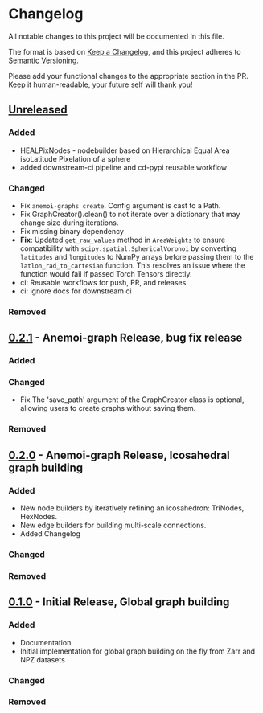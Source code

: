 # Changelog

All notable changes to this project will be documented in this file.

The format is based on [Keep a Changelog](https://keepachangelog.com/en/1.1.0/),
and this project adheres to [Semantic Versioning](https://semver.org/spec/v2.0.0.html).

Please add your functional changes to the appropriate section in the PR.
Keep it human-readable, your future self will thank you!

## [Unreleased]

### Added
- HEALPixNodes - nodebuilder based on Hierarchical Equal Area isoLatitude Pixelation of a sphere
- added downstream-ci pipeline and cd-pypi reusable workflow

### Changed
- Fix `anemoi-graphs create`. Config argument is cast to a Path.
- Fix GraphCreator().clean() to not iterate over a dictionary that may change size during iterations.
- Fix missing binary dependency
- **Fix**: Updated `get_raw_values` method in `AreaWeights` to ensure compatibility with `scipy.spatial.SphericalVoronoi` by converting `latitudes` and `longitudes` to NumPy arrays before passing them to the `latlon_rad_to_cartesian` function. This resolves an issue where the function would fail if passed Torch Tensors directly.
- ci: Reusable workflows for push, PR, and releases
- ci: ignore docs for downstream ci

### Removed

## [0.2.1] - Anemoi-graph Release, bug fix release

### Added

### Changed
- Fix The 'save_path' argument of the GraphCreator class is optional, allowing users to create graphs without saving them.

### Removed

## [0.2.0] - Anemoi-graph Release, Icosahedral graph building

### Added
- New node builders by iteratively refining an icosahedron: TriNodes, HexNodes.
- New edge builders for building multi-scale connections.
- Added Changelog

### Changed

### Removed

## [0.1.0] - Initial Release, Global graph building

### Added
- Documentation
- Initial implementation for global graph building on the fly from Zarr and NPZ datasets

### Changed

### Removed

<!-- Add Git Diffs for Links above -->
[unreleased]: https://github.com/ecmwf/anemoi-graphs/compare/0.2.1...HEAD
[0.2.1]: https://github.com/ecmwf/anemoi-graphs/compare/0.2.0...0.2.1
[0.2.0]: https://github.com/ecmwf/anemoi-graphs/compare/0.1.0...0.2.0
[0.1.0]: https://github.com/ecmwf/anemoi-graphs/releases/tag/0.1.0
